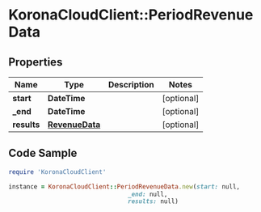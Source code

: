 # KoronaCloudClient::PeriodRevenueData

## Properties

Name | Type | Description | Notes
------------ | ------------- | ------------- | -------------
**start** | **DateTime** |  | [optional] 
**_end** | **DateTime** |  | [optional] 
**results** | [**RevenueData**](RevenueData.md) |  | [optional] 

## Code Sample

```ruby
require 'KoronaCloudClient'

instance = KoronaCloudClient::PeriodRevenueData.new(start: null,
                                 _end: null,
                                 results: null)
```


